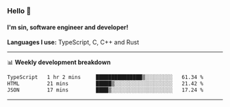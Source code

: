 ### Hello 👋
#### I'm sin, software engineer and developer!

**Languages I use:** TypeScript, C, C++ and Rust

---
📊 **Weekly development breakdown**

<!--START_SECTION:waka-->

```txt
TypeScript   1 hr 2 mins     ███████████████▒░░░░░░░░░   61.34 %
HTML         21 mins         █████▒░░░░░░░░░░░░░░░░░░░   21.42 %
JSON         17 mins         ████▒░░░░░░░░░░░░░░░░░░░░   17.24 %
```

<!--END_SECTION:waka-->

---
